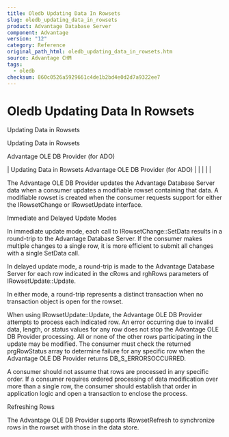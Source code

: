 ```yaml
---
title: Oledb Updating Data In Rowsets
slug: oledb_updating_data_in_rowsets
product: Advantage Database Server
component: Advantage
version: "12"
category: Reference
original_path_html: oledb_updating_data_in_rowsets.htm
source: Advantage CHM
tags:
  - oledb
checksum: 860c0526a5929661c4de1b2bd4e0d2d7a9322ee7
---
```


# Oledb Updating Data In Rowsets

Updating Data in Rowsets

Updating Data in Rowsets

Advantage OLE DB Provider (for ADO)

| Updating Data in Rowsets  Advantage OLE DB Provider (for ADO) |  |  |  |  |

The Advantage OLE DB Provider updates the Advantage Database Server data when a consumer updates a modifiable rowset containing that data. A modifiable rowset is created when the consumer requests support for either the IRowsetChange or IRowsetUpdate interface.

Immediate and Delayed Update Modes

In immediate update mode, each call to IRowsetChange::SetData results in a round-trip to the Advantage Database Server. If the consumer makes multiple changes to a single row, it is more efficient to submit all changes with a single SetData call.

In delayed update mode, a round-trip is made to the Advantage Database Server for each row indicated in the cRows and rghRows parameters of IRowsetUpdate::Update.

In either mode, a round-trip represents a distinct transaction when no transaction object is open for the rowset.

When using IRowsetUpdate::Update, the Advantage OLE DB Provider attempts to process each indicated row. An error occurring due to invalid data, length, or status values for any row does not stop the Advantage OLE DB Provider processing. All or none of the other rows participating in the update may be modified. The consumer must check the returned prgRowStatus array to determine failure for any specific row when the Advantage OLE DB Provider returns DB\_S\_ERRORSOCCURRED.

A consumer should not assume that rows are processed in any specific order. If a consumer requires ordered processing of data modification over more than a single row, the consumer should establish that order in application logic and open a transaction to enclose the process.

Refreshing Rows

The Advantage OLE DB Provider supports IRowsetRefresh to synchronize rows in the rowset with those in the data store.
